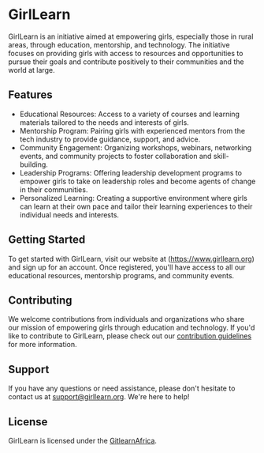 # GirlLearn

GirlLearn is an initiative aimed at empowering girls, especially those in rural areas, through education, mentorship, and technology. The initiative focuses on providing girls with access to resources and opportunities to pursue their goals and contribute positively to their communities and the world at large.

## Features

- Educational Resources: Access to a variety of courses and learning materials tailored to the needs and interests of girls.
- Mentorship Program: Pairing girls with experienced mentors from the tech industry to provide guidance, support, and advice.
- Community Engagement: Organizing workshops, webinars, networking events, and community projects to foster collaboration and skill-building.
- Leadership Programs: Offering leadership development programs to empower girls to take on leadership roles and become agents of change in their communities.
- Personalized Learning: Creating a supportive environment where girls can learn at their own pace and tailor their learning experiences to their individual needs and interests.

## Getting Started

To get started with GirlLearn, visit our website at (https://www.girllearn.org) and sign up for an account. Once registered, you'll have access to all our educational resources, mentorship programs, and community events.

## Contributing

We welcome contributions from individuals and organizations who share our mission of empowering girls through education and technology. If you'd like to contribute to GirlLearn, please check out our [contribution guidelines](CONTRIBUTING.md) for more information.

## Support

If you have any questions or need assistance, please don't hesitate to contact us at support@girllearn.org. We're here to help!

## License

GirlLearn is licensed under the [GitlearnAfrica](LICENSE).

